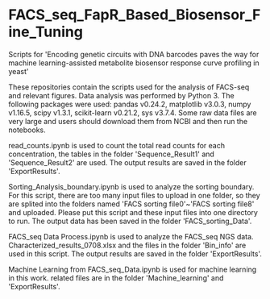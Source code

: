 # FACS_seq_FapR_Based_Biosensor_Fine_Tuning
Scripts for 'Encoding genetic circuits with DNA barcodes paves the way for machine learning-assisted metabolite biosensor response curve profiling in yeast'

These repositories contain the scripts used for the analysis of FACS-seq and relevant figures. Data analysis was performed by Python 3. The following packages were used: pandas v0.24.2, matplotlib v3.0.3, numpy v1.16.5, scipy v1.3.1, scikit-learn v0.21.2, sys v3.7.4. Some raw data files are very large and users should download them from NCBI and then run the notebooks.

read_counts.ipynb is used to count the total read counts for each concentration, the tables in the folder 'Sequence_Result1' and 'Sequence_Result2' are used. The output results are saved in the folder 'ExportResults'.

Sorting_Analysis_boundary.ipynb is used to analyze the sorting boundary. For this script, there are too many input files to upload in one folder, so they are splited into the folders named 'FACS sorting file0'~'FACS sorting file8' and uploaded. Please put this script and these input files into one directory to run. The output data has been saved in the folder 'FACS_sorting_Data'.

FACS_seq Data Process.ipynb is used to analyze the FACS_seq NGS data. Characterized_results_0708.xlsx and the files in the folder 'Bin_info' are used in this script. The output results are saved in the folder 'ExportResults'.

Machine Learning from FACS_seq_Data.ipynb is used for machine learning in this work. related files are in the folder 'Machine_learning' and 'ExportResults'.
